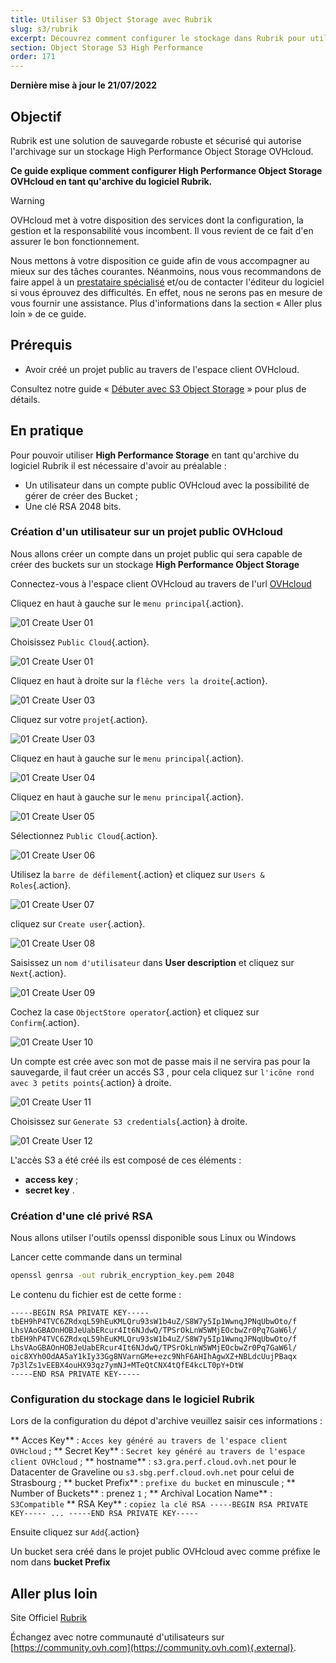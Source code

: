 ```yaml
---
title: Utiliser S3 Object Storage avec Rubrik
slug: s3/rubrik
excerpt: Découvrez comment configurer le stockage dans Rubrik pour utiliser un bucket S3 Object Storage
section: Object Storage S3 High Performance
order: 171
---
```


**Dernière mise à jour le 21/07/2022**

## Objectif

Rubrik est une solution de sauvegarde robuste et sécurisé qui autorise l'archivage sur un stockage High Performance Object Storage OVHcloud.

**Ce guide explique comment configurer High Performance Object Storage OVHcloud en tant qu'archive du logiciel Rubrik.**

> [!warning]
>
> OVHcloud met à votre disposition des services dont la configuration, la gestion et la responsabilité vous incombent. Il vous revient de ce fait d'en assurer le bon fonctionnement.
>
> Nous mettons à votre disposition ce guide afin de vous accompagner au mieux sur des tâches courantes. Néanmoins, nous vous recommandons de faire appel à un [prestataire spécialisé](https://partner.ovhcloud.com/fr/) et/ou de contacter l'éditeur du logiciel si vous éprouvez des difficultés. En effet, nous ne serons pas en mesure de vous fournir une assistance. Plus d'informations dans la section « Aller plus loin » de ce guide.
>

## Prérequis

- Avoir créé un projet public au travers de l'espace client OVHcloud.

Consultez notre guide « [Débuter avec S3 Object Storage](https://docs.ovh.com/fr/storage/s3/debuter-avec-s3/) » pour plus de détails.

## En pratique

Pour pouvoir utiliser **High Performance Storage** en tant qu'archive du logiciel Rubrik il est nécessaire d'avoir au préalable :

- Un utilisateur dans un compte public OVHcloud avec la possibilité de gérer de créer des Bucket ;
- Une clé RSA 2048 bits.

### Création d'un utilisateur sur un projet public OVHcloud

Nous allons créer un compte dans un projet public qui sera capable de créer des buckets sur un stockage **High Performance Object Storage**

Connectez-vous à l'espace client OVHcloud au travers de l'url [OVHcloud](https://www.ovhcloud.com)

Cliquez en haut à gauche sur le `menu principal`{.action}.

![01 Create User 01](images/01-createuser01.png)

Choisissez `Public Cloud`{.action}.

![01 Create User 01](images/01-createuser02.png)

Cliquez en haut à droite sur la `flêche vers la droite`{.action}.

![01 Create User 03](images/01-createuser03.png)

Cliquez sur votre `projet`{.action}.

![01 Create User 03](images/01-createuser03.png)

Cliquez en haut à gauche sur le `menu principal`{.action}.

![01 Create User 04](images/01-createuser04.png)

Cliquez en haut à gauche sur le `menu principal`{.action}.

![01 Create User 05](images/01-createuser06.png)

Sélectionnez `Public Cloud`{.action}.

![01 Create User 06](images/01-createuser06.png)

Utilisez la `barre de défilement`{.action} et cliquez sur `Users & Roles`{.action}.

![01 Create User 07](images/01-createuser07.png)

cliquez sur `Create user`{.action}.

![01 Create User 08](images/01-createuser08.png)

Saisissez un `nom d'utilisateur` dans **User description** et cliquez sur `Next`{.action}.

![01 Create User 09](images/01-createuser09.png)

Cochez la case `ObjectStore operator`{.action} et cliquez sur `Confirm`{.action}.

![01 Create User 10](images/01-createuser10.png)

Un compte est crée avec son mot de passe mais il ne servira pas pour la sauvegarde, il faut créer un accés S3 , pour cela cliquez sur `l'icône rond avec 3 petits points`{.action} à droite.

![01 Create User 11](images/01-createuser11.png)

Choisissez sur `Generate S3 credentials`{.action} à droite.

![01 Create User 12](images/01-createuser12.png)

L'accès S3 a été créé ils est composé de ces éléments :

- **access key** ;
- **secret key** .

### Création d'une clé privé RSA

Nous allons utilser l'outils openssl disponible sous Linux ou Windows 

Lancer cette commande dans un terminal

```bash
openssl genrsa -out rubrik_encryption_key.pem 2048
```

Le contenu du fichier est de cette forme :

```console
-----BEGIN RSA PRIVATE KEY-----
tbEH9hP4TVC6ZRdxqL59hEuKMLQru93sW1b4uZ/S8W7y5Ip1WwnqJPNqUbwOto/f
LhsVAoGBAOnHOBJeUabERcur4It6NJdwQ/TPSrOkLnW5WMjEOcbwZr0Pq7GaW6l/
tbEH9hP4TVC6ZRdxqL59hEuKMLQru93sW1b4uZ/S8W7y5Ip1WwnqJPNqUbwOto/f
LhsVAoGBAOnHOBJeUabERcur4It6NJdwQ/TPSrOkLnW5WMjEOcbwZr0Pq7GaW6l/
oic8XYh0OdAA5aY1kIy33Gg8NVarnGMe+ezc9NhF6AHIhAgwXZ+NBLdcUujPBaqx
7p3lZs1vEEBX4ouHX93qz7ymNJ+MTeQtCNX4tQfE4kcLT0pY+DtW
-----END RSA PRIVATE KEY-----
```


### Configuration du stockage dans le logiciel Rubrik

Lors de la configuration du dépot d'archive veuillez saisir ces informations :

** Acces Key** : `Acces key généré au travers de l'espace client OVHcloud` ;
** Secret Key** : `Secret key généré au travers de l'espace client OVHcloud` ;
** hostname** : `s3.gra.perf.cloud.ovh.net` pour le Datacenter de Graveline ou `s3.sbg.perf.cloud.ovh.net` pour celui de Strasbourg ;
** bucket Prefix** : `prefixe du bucket` en minuscule ;
** Number of Buckets** : prenez `1` ;
** Archival Location Name** : `S3Compatible`
** RSA Key** : `copiez la clé RSA -----BEGIN RSA PRIVATE KEY----- ... -----END RSA PRIVATE KEY-----`

Ensuite cliquez sur `Add`{.action}

Un bucket sera créé dans le projet public OVHcloud avec comme préfixe le nom dans **bucket Prefix**

## Aller plus loin

Site Officiel [Rubrik](https://www.rubrik.com/)

Échangez avec notre communauté d'utilisateurs sur [https://community.ovh.com](https://community.ovh.com){.external}.

